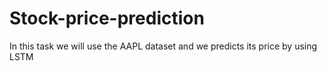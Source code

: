 # Stock-price-prediction
In this task we will use the AAPL dataset and we predicts its price by using LSTM
